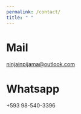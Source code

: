 ```yaml
---
permalink: /contact/
title: " "
---
```


# Mail
ninjainpijama@outlook.com

# Whatsapp
+593 98-540-3396
